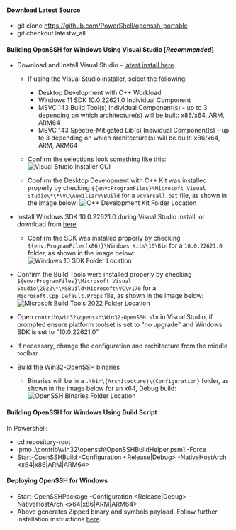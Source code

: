 #### Download Latest Source
  - git clone https://github.com/PowerShell/openssh-portable
  - git checkout latestw_all

#### Building OpenSSH for Windows Using Visual Studio [*Recommended*]
  - Download and Install Visual Studio - [latest install here](https://visualstudio.microsoft.com/downloads/). 
    - If using the Visual Studio installer, select the following:
      - Desktop Development with C++ Workload
      - Windows 11 SDK 10.0.22621.0 Individual Component
      - MSVC 143 Build Tool(s) Individual Component(s) - up to 3 depending on which architecture(s) will be built: x86/x64, ARM, ARM64 
      - MSVC 143 Spectre-Mitigated Lib(s) Individual Component(s) - up to 3 depending on which architecture(s) will be built: x86/x64, ARM, ARM64

    - Confirm the selections look something like this: 
![Visual Studio Installer GUI](https://github.com/PowerShell/Win32-OpenSSH/assets/14894321/1966b3df-2c42-4eb6-a8b1-dad3bc84d095)

     - Confirm the Desktop Development with C++ Kit was installed properly by checking `${env:ProgramFiles}\Microsoft Visual Studio\*\*\VC\Auxiliary\Build` for a `vcvarsall.bat` file, as shown in the image below: 
![C++ Development Kit Folder Location](https://github.com/PowerShell/Win32-OpenSSH/assets/14894321/f27bf4cd-70fd-4c48-847c-41cf5cf4b0aa)

- Install Windows SDK 10.0.22621.0 during Visual Studio install, or download from [here](https://developer.microsoft.com/en-us/windows/downloads/sdk-archive/)
     - Confirm the SDK was installed properly by checking `${env:ProgramFiles(x86)}\Windows Kits\10\Bin` for a `10.0.22621.0` folder, as shown in the image below: 
![Windows 10 SDK Folder Location](https://github.com/PowerShell/Win32-OpenSSH/assets/14894321/fbde27f5-3f2e-4ded-9733-61b1279f06ac)

- Confirm the Build Tools were installed properly by checking `${env:ProgramFiles}\Microsoft Visual Studio\2022\*\MSBuild\Microsoft\VC\v170` for a `Microsoft.Cpp.Default.Props` file, as shown in the image below: 
![Microsoft Build Tools 2022 Folder Location](https://github.com/PowerShell/Win32-OpenSSH/assets/14894321/4e8b0f24-2ef1-4d4a-8c60-b580d425fe89)
- Open `contrib\win32\openssh\Win32-OpenSSH.sln` in Visual Studio, if prompted ensure platform toolset is set to "no upgrade" and Windows SDK is set to "10.0.22621.0" 
- If necessary, change the configuration and architecture from the middle toolbar
- Build the Win32-OpenSSH binaries
     - Binaries will be in a `.\bin\{Architecture}\{Configuration}` folder, as shown in the image below for an x64, Debug build:
![OpenSSH Binaries Folder Location](https://user-images.githubusercontent.com/14894321/155556691-3573b5df-8295-4815-9543-a8e38e78b5fa.png)

#### Building OpenSSH for Windows Using Build Script
In Powershell:
  - cd repository-root
  - ipmo .\contrib\win32\openssh\OpenSSHBuildHelper.psm1 -Force
  - Start-OpenSSHBuild -Configuration <Release|Debug> -NativeHostArch <x64|x86|ARM|ARM64>

#### Deploying OpenSSH for Windows
  - Start-OpenSSHPackage -Configuration <Release|Debug> -NativeHostArch <x64|x86|ARM|ARM64>
  - Above generates Zipped binary and symbols payload. Follow further installation instructions [here](https://github.com/PowerShell/Win32-OpenSSH/wiki/Install-Win32-OpenSSH).



